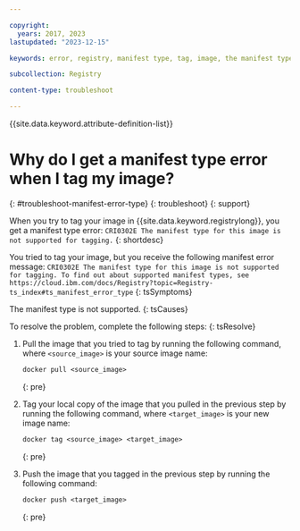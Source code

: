 ```yaml
---

copyright:
  years: 2017, 2023
lastupdated: "2023-12-15"

keywords: error, registry, manifest type, tag, image, the manifest type for this image is not supported for tagging, CRI0302E

subcollection: Registry

content-type: troubleshoot

---
```


{{site.data.keyword.attribute-definition-list}}

# Why do I get a manifest type error when I tag my image?
{: #troubleshoot-manifest-error-type}
{: troubleshoot}
{: support}

When you try to tag your image in {{site.data.keyword.registrylong}}, you get a manifest type error: `CRI0302E The manifest type for this image is not supported for tagging.`
{: shortdesc}

You tried to tag your image, but you receive the following manifest error message: `CRI0302E The manifest type for this image is not supported for tagging. To find out about supported manifest types, see https://cloud.ibm.com/docs/Registry?topic=Registry-ts_index#ts_manifest_error_type`
{: tsSymptoms}

The manifest type is not supported.
{: tsCauses}

To resolve the problem, complete the following steps:
{: tsResolve}

1. Pull the image that you tried to tag by running the following command, where `<source_image>` is your source image name:

    ```txt
    docker pull <source_image>
    ```
    {: pre}

2. Tag your local copy of the image that you pulled in the previous step by running the following command, where `<target_image>` is your new image name:

    ```txt
    docker tag <source_image> <target_image>
    ```
    {: pre}

3. Push the image that you tagged in the previous step by running the following command:

    ```txt
    docker push <target_image>
    ```
    {: pre}
